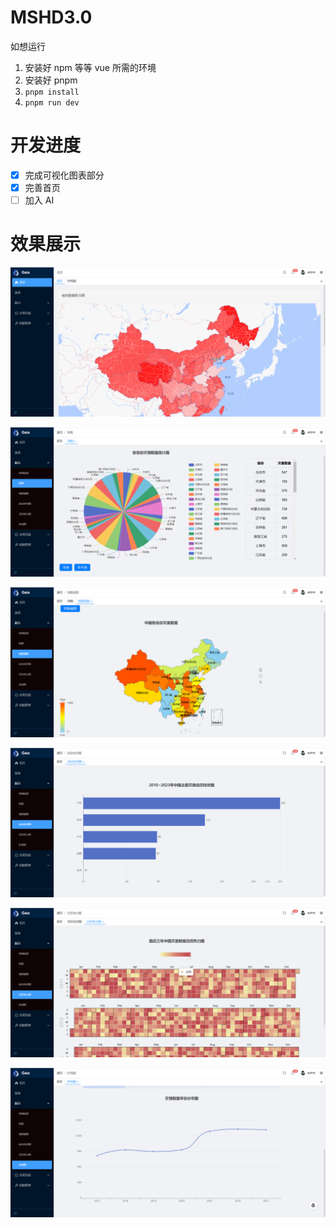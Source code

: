 # MSHD3.0

如想运行

1. 安装好 npm 等等 vue 所需的环境
2. 安装好 pnpm
3. `pnpm install`
4. `pnpm run dev`

# 开发进度

- [x] 完成可视化图表部分
- [x] 完善首页
- [ ] 加入 AI

# 效果展示

![](./img/首页热力图.png)

![](./img/饼图.png)

![](./img/地图视图.png)

![](./img/动态柱状.png)

![](./img/日历热力图.png)

![](./img/折线图2.png)
